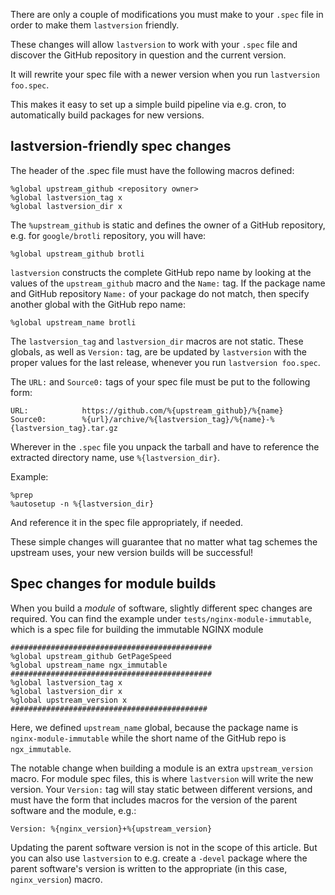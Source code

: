 There are only a couple of modifications you must make to your `.spec` file in order to make them `lastversion` friendly.

These changes will allow `lastversion` to work with your `.spec` file and discover the GitHub repository in question and the current version.

It will rewrite your spec file with a newer version when you run `lastversion foo.spec`.

This makes it easy to set up a simple build pipeline via e.g. cron, to automatically build packages for new versions.

## lastversion-friendly spec changes

The header of the .spec file must have the following macros defined:

```spec
%global upstream_github <repository owner>
%global lastversion_tag x
%global lastversion_dir x
```

The `%upstream_github` is static and defines the owner of a GitHub repository, e.g. for `google/brotli` repository, you will have:

```spec
%global upstream_github brotli
```

`lastversion` constructs the complete GitHub repo name by looking at the values of the `upstream_github` macro and the `Name:` tag.
If the package name and GitHub repository `Name:` of your package do not match, then specify another global with the GitHub repo name:

```spec
%global upstream_name brotli
```

The `lastversion_tag` and `lastversion_dir` macros are not static. 
These globals, as well as `Version:` tag, are be updated by `lastversion` with the proper values for the last release, whenever you run `lastversion foo.spec`.

The `URL:` and `Source0:` tags of your spec file must be put to the following form:

```
URL:            https://github.com/%{upstream_github}/%{name}
Source0:        %{url}/archive/%{lastversion_tag}/%{name}-%{lastversion_tag}.tar.gz
```

Wherever in the `.spec` file you unpack the tarball and have to reference the extracted directory name, use `%{lastversion_dir}`.

Example:

```
%prep
%autosetup -n %{lastversion_dir}
```

And reference it in the spec file appropriately, if needed.

These simple changes will guarantee that no matter what tag schemes the upstream uses, your new version builds will be successful!

## Spec changes for module builds

When you build a *module* of software, slightly different spec changes are required. You can find the example under `tests/nginx-module-immutable`,
which is a spec file for building the immutable NGINX module

```spec
#############################################
%global upstream_github GetPageSpeed
%global upstream_name ngx_immutable
#############################################
%global lastversion_tag x
%global lastversion_dir x
%global upstream_version x
############################################
```

Here, we defined `upstream_name` global, because the package name is `nginx-module-immutable` while the short name of the GitHub repo is `ngx_immutable`.

The notable change when building a module is an extra `upstream_version` macro. For module spec files, this is where `lastversion` will write the new version.
Your `Version:` tag will stay static between different versions, and must have the form that includes macros for the version of the parent software and the module, e.g.:

```spec
Version: %{nginx_version}+%{upstream_version}
```

Updating the parent software version is not in the scope of this article. But you can also use `lastversion` to e.g. create a `-devel` package where the parent software's version is written to the appropriate (in this case, `nginx_version`) macro.

